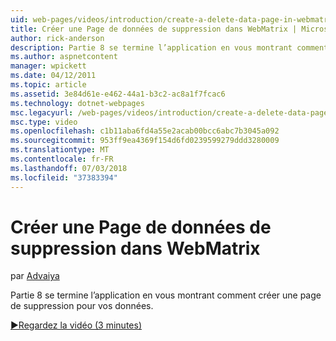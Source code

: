 ```yaml
---
uid: web-pages/videos/introduction/create-a-delete-data-page-in-webmatrix
title: Créer une Page de données de suppression dans WebMatrix | Microsoft Docs
author: rick-anderson
description: Partie 8 se termine l’application en vous montrant comment créer une page de suppression pour vos données.
ms.author: aspnetcontent
manager: wpickett
ms.date: 04/12/2011
ms.topic: article
ms.assetid: 3e84d61e-e462-44a1-b3c2-ac8a1f7fcac6
ms.technology: dotnet-webpages
msc.legacyurl: /web-pages/videos/introduction/create-a-delete-data-page-in-webmatrix
msc.type: video
ms.openlocfilehash: c1b11aba6fd4a55e2acab00bcc6abc7b3045a092
ms.sourcegitcommit: 953ff9ea4369f154d6fd0239599279ddd3280009
ms.translationtype: MT
ms.contentlocale: fr-FR
ms.lasthandoff: 07/03/2018
ms.locfileid: "37383394"
---
```

<a name="create-a-delete-data-page-in-webmatrix"></a>Créer une Page de données de suppression dans WebMatrix
====================
par [Advaiya](https://twitter.com/Advaiyasolns)

Partie 8 se termine l’application en vous montrant comment créer une page de suppression pour vos données.

[&#9654;Regardez la vidéo (3 minutes)](https://channel9.msdn.com/Blogs/ASP-NET-Site-Videos/create-a-delete-data-page-in-webmatrix)
